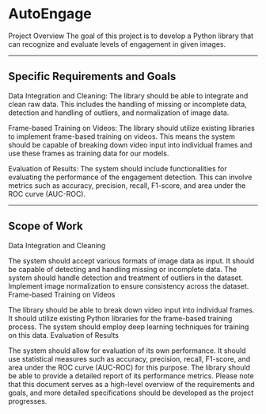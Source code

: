 # AutoEngage
 
Project Overview
The goal of this project is to develop a Python library that can recognize and evaluate levels of engagement in given images.

----------------------------

## Specific Requirements and Goals
Data Integration and Cleaning: The library should be able to integrate and clean raw data. This includes the handling of missing or incomplete data, detection and handling of outliers, and normalization of image data.

Frame-based Training on Videos: The library should utilize existing libraries to implement frame-based training on videos. This means the system should be capable of breaking down video input into individual frames and use these frames as training data for our models.

Evaluation of Results: The system should include functionalities for evaluating the performance of the engagement detection. This can involve metrics such as accuracy, precision, recall, F1-score, and area under the ROC curve (AUC-ROC).

----------------------------


## Scope of Work
Data Integration and Cleaning

The system should accept various formats of image data as input.
It should be capable of detecting and handling missing or incomplete data.
The system should handle detection and treatment of outliers in the dataset.
Implement image normalization to ensure consistency across the dataset.
Frame-based Training on Videos

The library should be able to break down video input into individual frames.
It should utilize existing Python libraries for the frame-based training process.
The system should employ deep learning techniques for training on this data.
Evaluation of Results

The system should allow for evaluation of its own performance.
It should use statistical measures such as accuracy, precision, recall, F1-score, and area under the ROC curve (AUC-ROC) for this purpose.
The library should be able to provide a detailed report of its performance metrics.
Please note that this document serves as a high-level overview of the requirements and goals, and more detailed specifications should be developed as the project progresses.